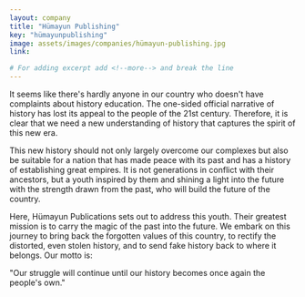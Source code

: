 ```yaml
---
layout: company
title: "Hümayun Publishing"
key: "hümayunpublishing"
image: assets/images/companies/hümayun-publishing.jpg
link: 

# For adding excerpt add <!--more--> and break the line
---
```

It seems like there's hardly anyone in our country who doesn't have complaints about history education. The one-sided official narrative of history has lost its appeal to the people of the 21st century. Therefore, it is clear that we need a new understanding of history that captures the spirit of this new era.

This new history should not only largely overcome our complexes but also be suitable for a nation that has made peace with its past and has a history of establishing great empires. It is not generations in conflict with their ancestors, but a youth inspired by them and shining a light into the future with the strength drawn from the past, who will build the future of the country.

Here, Hümayun Publications sets out to address this youth. Their greatest mission is to carry the magic of the past into the future. We embark on this journey to bring back the forgotten values of this country, to rectify the distorted, even stolen history, and to send fake history back to where it belongs. Our motto is:

"Our struggle will continue until our history becomes once again the people's own."
<!--more-->
